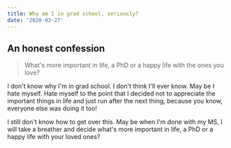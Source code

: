 ```yaml
---
title: Why am I in grad school, seriously?
date: '2020-03-27'
---
```


## An honest confession

> What's more important in life, a PhD or a happy life with the ones you love?

I don't know why I'm in grad school. I don't think I'll ever know. May be I hate myself. Hate myself to the point that I decided not to appreciate the important things in life and just run after the next thing, because you know, everyone else was doing it too!

I still don't know how to get over this. May be when I'm done with my MS, I will take a breather and decide what's more important in life, a PhD or a happy life with your loved ones?
